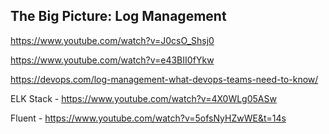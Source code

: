 ## The Big Picture: Log Management

https://www.youtube.com/watch?v=J0csO_Shsj0 

https://www.youtube.com/watch?v=e43BII0fYkw

https://devops.com/log-management-what-devops-teams-need-to-know/ 

ELK Stack - https://www.youtube.com/watch?v=4X0WLg05ASw

Fluent - https://www.youtube.com/watch?v=5ofsNyHZwWE&t=14s


